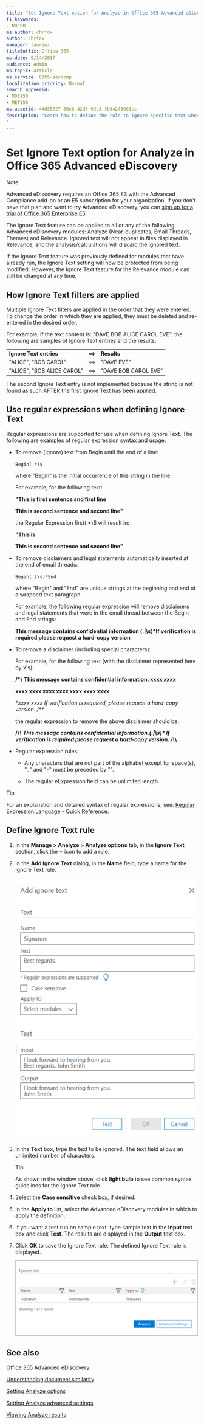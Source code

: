 ```yaml
---
title: "Set Ignore Text option for Analyze in Office 365 Advanced eDiscovery"
f1.keywords:
- NOCSH
ms.author: chrfox
author: chrfox
manager: laurawi
titleSuffix: Office 365
ms.date: 9/14/2017
audience: Admin
ms.topic: article
ms.service: O365-seccomp
localization_priority: Normal
search.appverid: 
- MOE150
- MET150
ms.assetid: 44055727-56e8-42d7-9dc3-fb942f3901cc
description: "Learn how to define the rule to ignore specific text when using the Analyze and Process modules in Office 365 Advanced eDiscovery. 
"
---
```


# Set Ignore Text option for Analyze in Office 365 Advanced eDiscovery

> [!NOTE]
> Advanced eDiscovery requires an Office 365 E3 with the Advanced Compliance add-on or an E5 subscription for your organization. If you don't have that plan and want to try Advanced eDiscovery, you can [sign up for a trial of Office 365 Enterprise E5](https://go.microsoft.com/fwlink/p/?LinkID=698279). 
  
The Ignore Text feature can be applied to all or any of the following Advanced eDiscovery modules: Analyze (Near-duplicates, Email Threads, Themes) and Relevance. Ignored text will not appear in files displayed in Relevance, and the analysis/calculations will discard the ignored text.
  
If the Ignore Text feature was previously defined for modules that have already run, the Ignore Text setting will now be protected from being modified. However, the Ignore Text feature for the Relevance module can still be changed at any time.
  
## How Ignore Text filters are applied

Multiple Ignore Text filters are applied in the order that they were entered. To change the order in which they are applied, they must be deleted and re-entered in the desired order.
  
For example, if the text content is: "DAVE BOB ALICE CAROL EVE", the following are samples of Ignore Text entries and the results:
  
||||
|:-----|:-----|:-----|
|**Ignore Text entries** <br/> |**==\>** <br/> |**Results** <br/> |
|"ALICE", "BOB CAROL"  <br/> |==\>  <br/> |"DAVE EVE"  <br/> |
|"ALICE", "BOB ALICE CAROL"  <br/> |==\>  <br/> |"DAVE BOB CAROL EVE"  <br/> |
   
The second Ignore Text entry is not implemented because the string is not found as such AFTER the first Ignore Text has been applied.
  
## Use regular expressions when defining Ignore Text

Regular expressions are supported for use when defining Ignore Text. The following are examples of regular expression syntax and usage:
  
- To remove (ignore) text from Begin until the end of a line:
    
     `Begin(.*)$`
    
    where "Begin" is the initial occurrence of this string in the line.
    
    For example, for the following text:
    
    **"This is first sentence and first line**
    
    **This is second sentence and second line"**
    
    the Regular Expression first(.\*)$ will result in:
    
    **"This is**
    
    **This is second sentence and second line"**
    
- To remove disclaimers and legal statements automatically inserted at the end of email threads:
    
     `Begin(.|\s)*End`
    
    where "Begin" and "End" are unique strings at the beginning and end of a wrapped text paragraph. 
    
    For example, the following regular expression will remove disclaimers and legal statements that were in the email thread between the Begin and End strings:
    
    **This message contains confidential information (.|\s)\*If verification is required please request a hard-copy version**
    
- To remove a disclaimer (including special characters): 
    
    For example, for the following text (with the disclaimer represented here by x's): 
    
    **/\*\ This message contains confidential information. xxxx xxxx**
    
    **xxxx xxxx xxxx xxxx xxxx xxxx xxxx**
    
    **xxxx xxxx If verification is required, please request a hard-copy version. /\*\**
    
    the regular expression to remove the above disclaimer should be: 
    
    **\/\\*\\ This message contains confidential information\.(.|\s)\* If verification is required please request a hard-copy version\. \/\\*\\**
    
- Regular expression rules:
    
  - Any characters that are not part of the alphabet except for space(s), "_" and "-" must be preceded by "\".
    
  - The regular eExpression field can be unlimited length.
    
> [!TIP]
> For an explanation and detailed syntax of regular expressions, see: [Regular Expression Language - Quick Reference](https://msdn.microsoft.com/library/az24scfc%28v=vs.110%29.aspx). 
  
## Define Ignore Text rule

1. In the **Manage \> Analyze \> Analyze options** tab, in the **Ignore Text** section, click the **+** icon to add a rule. 
    
2. In the **Add Ignore Text** dialog, in the **Name** field, type a name for the Ignore Text rule. 
    
    ![Add ignored text](../media/98e5129b-2667-4692-86fa-2d0117187a7f.png)
  
3. In the **Text** box, type the text to be ignored. The text field allows an unlimited number of characters. 
    
    > [!TIP]
    > As shown in the window above, click **light bulb** to see common syntax guidelines for the Ignore Text rule. 
  
4. Select the **Case sensitive** check box, if desired. 
    
5. In the **Apply to** list, select the Advanced eDiscovery modules in which to apply the definition. 
    
6. If you want a test run on sample text, type sample text in the **Input** text box and click **Test**. The results are displayed in the **Output** text box. 
    
7. Click **OK** to save the Ignore Text rule. The defined Ignore Text rule is displayed. 
    
    ![Set ignored text name](../media/3a788ac3-4a1c-46c9-89bd-7ff32d68ce23.png)
  
## See also

[Office 365 Advanced eDiscovery](office-365-advanced-ediscovery.md)
  
[Understanding document similarity](understand-document-similarity-in-advanced-ediscovery.md)
  
[Setting Analyze options](set-analyze-options-in-advanced-ediscovery.md)
  
[Setting Analyze advanced settings](set-analyze-advanced-settings-in-advanced-ediscovery.md)
  
[Viewing Analyze results](view-analyze-results-in-advanced-ediscovery.md)

